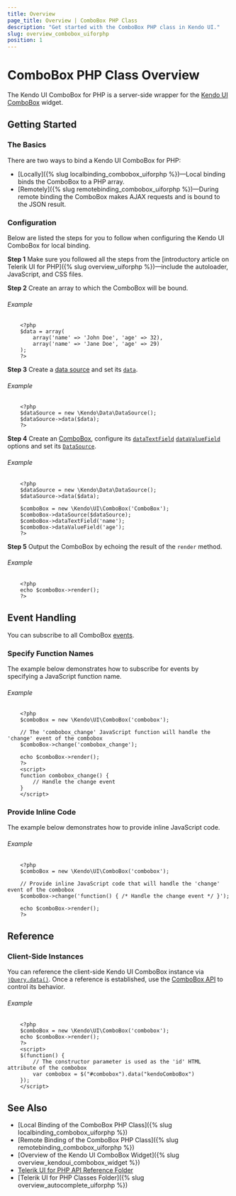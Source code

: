 ```yaml
---
title: Overview
page_title: Overview | ComboBox PHP Class
description: "Get started with the ComboBox PHP class in Kendo UI."
slug: overview_combobox_uiforphp
position: 1
---
```


# ComboBox PHP Class Overview

The Kendo UI ComboBox for PHP is a server-side wrapper for the [Kendo UI ComboBox](/api/javascript/ui/combobox) widget.

## Getting Started

### The Basics

There are two ways to bind a Kendo UI ComboBox for PHP:

* [Locally]({% slug localbinding_combobox_uiforphp %})&mdash;Local binding binds the ComboBox to a PHP array.
* [Remotely]({% slug remotebinding_combobox_uiforphp %})&mdash;During remote binding the ComboBox makes AJAX requests and is bound to the JSON result.

### Configuration

Below are listed the steps for you to follow when configuring the Kendo UI ComboBox for local binding.

**Step 1** Make sure you followed all the steps from the [introductory article on Telerik UI for PHP]({% slug overview_uiforphp %})&mdash;include the autoloader, JavaScript, and CSS files.

**Step 2** Create an array to which the ComboBox will be bound.

###### Example

        <?php
        $data = array(
            array('name' => 'John Doe', 'age' => 32),
            array('name' => 'Jane Doe', 'age' => 29)
        );
        ?>
**Step 3** Create a [data source](/api/php/Kendo/Data/DataSource) and set its [`data`](/api/php/Kendo/Data/DataSource#data).

###### Example

        <?php
        $dataSource = new \Kendo\Data\DataSource();
        $dataSource->data($data);
        ?>

**Step 4** Create an [ComboBox](/api/php/Kendo/UI/ComboBox), configure its [`dataTextField`](/api/php/Kendo/UI/ComboBox#datatextfield) [`dataValueField`](/api/php/Kendo/UI/ComboBox#datavaluefield) options and set its [`DataSource`](/api/php/Kendo/UI/AutoComplete#datasource).

###### Example

        <?php
        $dataSource = new \Kendo\Data\DataSource();
        $dataSource->data($data);

        $comboBox = new \Kendo\UI\ComboBox('ComboBox');
        $comboBox->dataSource($dataSource);
        $comboBox->dataTextField('name');
        $comboBox->dataValueField('age');
        ?>

**Step 5** Output the ComboBox by echoing the result of the `render` method.

###### Example

        <?php
        echo $comboBox->render();
        ?>

## Event Handling

You can subscribe to all ComboBox [events](/api/web/combobox#events).

### Specify Function Names

The example below demonstrates how to subscribe for events by specifying a JavaScript function name.

###### Example

        <?php
        $comboBox = new \Kendo\UI\ComboBox('combobox');

        // The 'combobox_change' JavaScript function will handle the 'change' event of the combobox
        $comboBox->change('combobox_change');

        echo $comboBox->render();
        ?>
        <script>
        function combobox_change() {
            // Handle the change event
        }
        </script>

### Provide Inline Code

The example below demonstrates how to provide inline JavaScript code.

###### Example

        <?php
        $comboBox = new \Kendo\UI\ComboBox('combobox');

        // Provide inline JavaScript code that will handle the 'change' event of the combobox
        $comboBox->change('function() { /* Handle the change event */ }');

        echo $comboBox->render();
        ?>

<!--*-->
## Reference

### Client-Side Instances

You can reference the client-side Kendo UI ComboBox instance via [`jQuery.data()`](http://api.jquery.com/jQuery.data/). Once a reference is established, use the [ComboBox API](/api/javascript/ui/combobox#methods) to control its behavior.

###### Example

        <?php
        $comboBox = new \Kendo\UI\ComboBox('combobox');
        echo $comboBox->render();
        ?>
        <script>
        $(function() {
            // The constructor parameter is used as the 'id' HTML attribute of the combobox
            var combobox = $("#combobox").data("kendoComboBox")
        });
        </script>

## See Also

* [Local Binding of the ComboBox PHP Class]({% slug localbinding_combobox_uiforphp %})
* [Remote Binding of the ComboBox PHP Class]({% slug remotebinding_combobox_uiforphp %})
* [Overview of the Kendo UI ComboBox Widget]({% slug overview_kendoui_combobox_widget %})
* [Telerik UI for PHP API Reference Folder](/api/php/Kendo/UI/AutoComplete)
* [Telerik UI for PHP Classes Folder]({% slug overview_autocomplete_uiforphp %})
